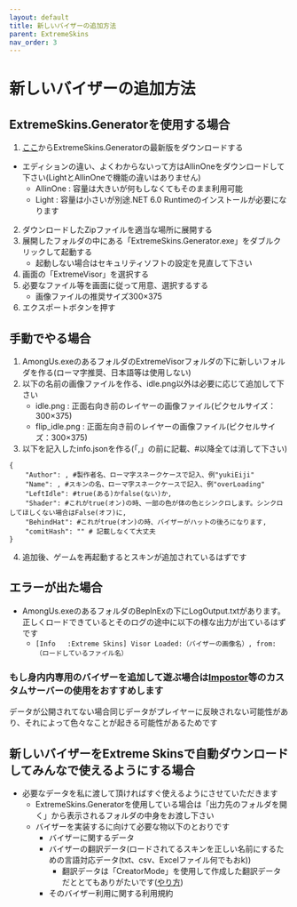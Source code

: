```yaml
---
layout: default
title: 新しいバイザーの追加方法
parent: ExtremeSkins
nav_order: 3
---
```


# 新しいバイザーの追加方法


## ExtremeSkins.Generatorを使用する場合
1. [ここ](https://github.com/yukieiji/ExtremeSkins.Generator/releases/latest)からExtremeSkins.Generatorの最新版をダウンロードする
  - エディションの違い、よくわからないって方はAllinOneをダウンロードして下さい(LightとAllinOneで機能の違いはありません)
    - AllinOne : 容量は大きいが何もしなくてもそのまま利用可能
    - Light : 容量は小さいが別途.NET 6.0 Runtimeのインストールが必要になります
2. ダウンロードしたZipファイルを適当な場所に展開する
3. 展開したフォルダの中にある「ExtremeSkins.Generator.exe」をダブルクリックして起動する
   - 起動しない場合はセキュリティソフトの設定を見直して下さい
4. 画面の「ExtremeVisor」を選択する
5. 必要なファイル等を画面に従って用意、選択するする
   - 画像ファイルの推奨サイズ300×375
6. エクスポートボタンを押す

## 手動でやる場合
1. AmongUs.exeのあるフォルダのExtremeVisorフォルダの下に新しいフォルダを作る(ローマ字推奨、日本語等は使用しない)
2. 以下の名前の画像ファイルを作る、idle.png以外は必要に応じて追加して下さい
   - idle.png : 正面右向き前のレイヤーの画像ファイル(ピクセルサイズ：300×375)
   - flip_idle.png : 正面左向き前のレイヤーの画像ファイル(ピクセルサイズ：300×375)
3. 以下を記入したinfo.jsonを作る(「,」の前に記載、#以降全ては消して下さい)
```
{
    "Author": , #製作者名、ローマ字スネークケースで記入、例"yukiEiji"
    "Name": , #スキンの名、ローマ字スネークケースで記入、例"overLoading"
    "LeftIdle": #true(ある)かfalse(ない)か,
    "Shader": #これがtrue(オン)の時、一部の色が体の色とシンクロします。シンクロしてほしくない場合はFalse(オフ)に,
    "BehindHat": #これがtrue(オン)の時、バイザーがハットの後ろになります,
    "comitHash": "" # 記載しなくて大丈夫
}
```
4. 追加後、ゲームを再起動するとスキンが追加されているはずです

## エラーが出た場合
- AmongUs.exeのあるフォルダのBepInExの下にLogOutput.txtがあります。正しくロードできているとそのログの途中に以下の様な出力が出ているはずです
    - ```[Info   :Extreme Skins] Visor Loaded:（バイザーの画像名）, from:（ロードしているファイル名）```

### もし身内内専用のバイザーを追加して遊ぶ場合は[Impostor](https://github.com/Impostor/Impostor)等のカスタムサーバーの使用をおすすめします
データが公開されてない場合同じデータがプレイヤーに反映されない可能性があり、それによって色々なことが起きる可能性があるためです

## 新しいバイザーをExtreme Skinsで自動ダウンロードしてみんなで使えるようにする場合
  - 必要なデータを私に渡して頂ければすぐ使えるようにさせていただきます
    - ExtremeSkins.Generatorを使用している場合は「出力先のフォルダを開く」から表示されるフォルダの中身をお渡し下さい
    - バイザーを実装するに向けて必要な物以下のとおりです
      - バイザーに関するデータ
      - バイザーの翻訳データ(ロードされてるスキンを正しい名前にするための言語対応データ(txt、csv、Excelファイル何でもおk))
        - 翻訳データは「CreatorMode」を使用して作成した翻訳データだととてもありがたいです([やり方](https://github.com/yukieiji/ExtremeRoles/wiki/CreatorMode%E3%81%AB%E3%81%A4%E3%81%84%E3%81%A6))
      - そのバイザー利用に関する利用規約